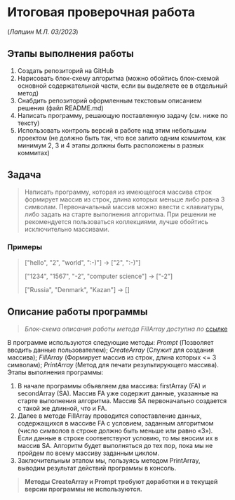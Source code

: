 # Итоговая проверочная работа 
(_Лапшин М.Л. 03/2023_)
## Этапы выполнения работы
1. Создать репозиторий на GitHub
2. Нарисовать блок-схему алгоритма (можно обойтись блок-схемой основной содержательной части, если вы выделяете ее в отдельный метод)
3. Снабдить репозиторий оформленным текстовым описанием решения (файл README.md)
4. Написать программу, решающую поставленную задачу (см. ниже по тексту)
5. Использовать контроль версий в работе над этим небольшим проектом (не должно быть так, что все залито одним коммитом, как минимум 2, 3 и 4 этапы должны быть расположены в разных коммитах)
## Задача
> Написать программу, которая из имеющегося массива строк формирует массив из строк, длина которых меньше либо равна 3 символам. Первоначальный массив можно ввести с клавиатуры, либо задать на старте выполнения алгоритма. При решении не рекомендуется пользоваться коллекциями, лучше обойтись исключительно массивами.
### Примеры
>["hello", "2", "world", ":-)"] -> ["2", ":-)"]
>
>["1234", "1567", "-2", "computer science"] -> ["-2"]
>
>["Russia", "Denmark", "Kazan"] -> []

## Описание работы программы
>_Блок-схема описания работы метода FillArray доступна по_ [ссылке](https://github.com/MLapshin054/final_work_first_quarter/blob/main/Scheme/scheme.png "Блок-схема")

В программе используются следующие методы: _Prompt_ (Позволяет вводить данные пользователем); _CreateArray_ (Служит для создания массива); _FillArray_ (Формирует массив из строк, длина которых <= 3 символам); _PrintArray_ (Метод для печати результирующего массива).
Этапы выполнения программы:
1.	В начале программы объявляем два массива: firstArray (FA) и secondArray (SA).
Массив FA уже содержит данные, указанные на старте выполнения алгоритма.
Массив SA первоначально создается с такой же длинной, что и FA.
2.	Далее в методе FillArray проводится сопоставление данных, содержащихся в массиве FA c условием, заданным алгоритмом (число символов в строке должно быть меньше или равно «3»). Если данные в строке соответствуют условию, то мы вносим их в массив SA. Алгоритм будет выполняться до тех пор, пока мы не пройдем по всему массиву заданным циклом.
3.	Заключительным этапом мы, пользуясь методом PrintArray, выводим результат действий программы в консоль.
>**Методы CreateArray и Prompt требуют доработки и в текущей версии программы не используются.**